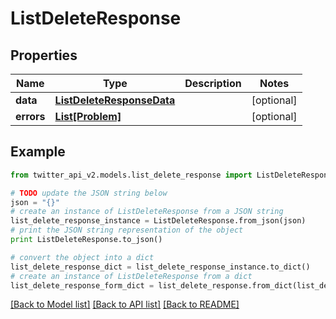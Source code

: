 # ListDeleteResponse


## Properties
Name | Type | Description | Notes
------------ | ------------- | ------------- | -------------
**data** | [**ListDeleteResponseData**](ListDeleteResponseData.md) |  | [optional] 
**errors** | [**List[Problem]**](Problem.md) |  | [optional] 

## Example

```python
from twitter_api_v2.models.list_delete_response import ListDeleteResponse

# TODO update the JSON string below
json = "{}"
# create an instance of ListDeleteResponse from a JSON string
list_delete_response_instance = ListDeleteResponse.from_json(json)
# print the JSON string representation of the object
print ListDeleteResponse.to_json()

# convert the object into a dict
list_delete_response_dict = list_delete_response_instance.to_dict()
# create an instance of ListDeleteResponse from a dict
list_delete_response_form_dict = list_delete_response.from_dict(list_delete_response_dict)
```
[[Back to Model list]](../README.md#documentation-for-models) [[Back to API list]](../README.md#documentation-for-api-endpoints) [[Back to README]](../README.md)


